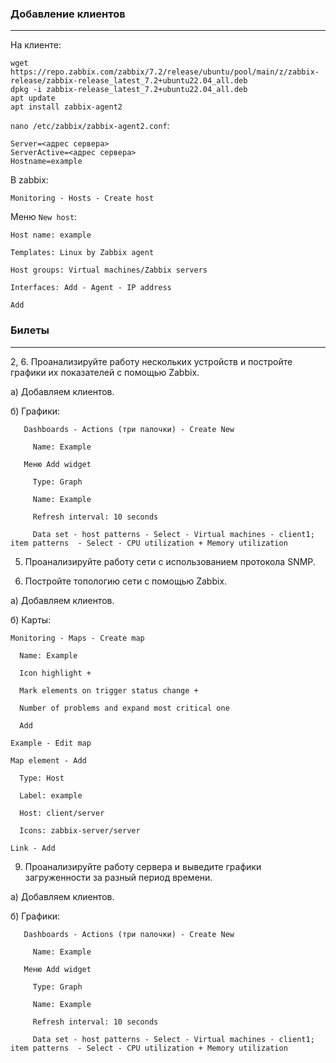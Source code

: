 ### Добавление клиентов
---
На клиенте:
```
wget https://repo.zabbix.com/zabbix/7.2/release/ubuntu/pool/main/z/zabbix-release/zabbix-release_latest_7.2+ubuntu22.04_all.deb
dpkg -i zabbix-release_latest_7.2+ubuntu22.04_all.deb
apt update 
apt install zabbix-agent2
```
`nano /etc/zabbix/zabbix-agent2.conf`:
```
Server=<адрес сервера>
ServerActive=<адрес сервера>
Hostname=example
```

В zabbix:

  `Monitoring - Hosts - Create host`

Меню `New host`: 
    
    Host name: example
  
    Templates: Linux by Zabbix agent
  
    Host groups: Virtual machines/Zabbix servers
  
    Interfaces: Add - Agent - IP address
  
    Add


### Билеты
---
2, 6. Проанализируйте работу нескольких устройств и постройте графики их показателей с помощью Zabbix. 

  а) Добавляем клиентов.
  
  б) Графики:

       Dashboards - Actions (три палочки) - Create New
     
         Name: Example
     
       Меню Add widget
     
         Type: Graph
     
         Name: Example
     
         Refresh interval: 10 seconds
     
         Data set - host patterns - Select - Virtual machines - client1; item patterns  - Select - CPU utilization + Memory utilization

5. Проанализируйте работу сети с использованием протокола SNMP.


7. Постройте топологию сети с помощью Zabbix.

  а) Добавляем клиентов. 

  б) Карты:
  
    Monitoring - Maps - Create map
    
      Name: Example
      
      Icon highlight + 
      
      Mark elements on trigger status change +
      
      Number of problems and expand most critical one
      
      Add
      
    Example - Edit map 
    
    Map element - Add 

      Type: Host

      Label: example

      Host: client/server

      Icons: zabbix-server/server

    Link - Add
    
9. Проанализируйте работу сервера и выведите графики загруженности за разный период времени.

  а) Добавляем клиентов.
  
  б) Графики:

       Dashboards - Actions (три палочки) - Create New
     
         Name: Example
     
       Меню Add widget
     
         Type: Graph
     
         Name: Example
     
         Refresh interval: 10 seconds
     
         Data set - host patterns - Select - Virtual machines - client1; item patterns  - Select - CPU utilization + Memory utilization

